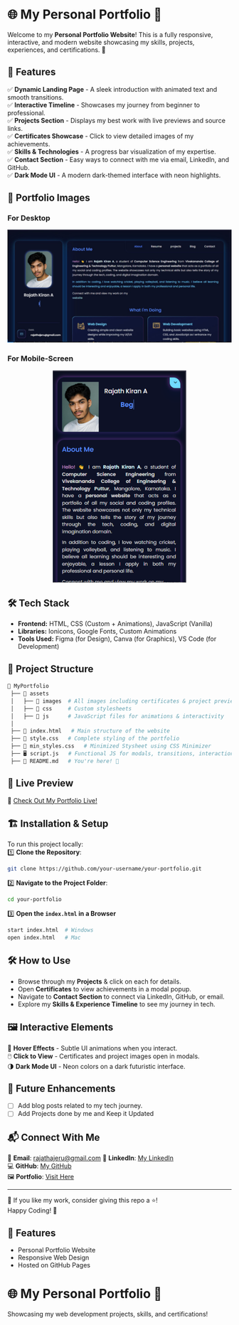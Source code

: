# 🌐 My Personal Portfolio 🚀

Welcome to my **Personal Portfolio Website**! This is a fully responsive, interactive, and modern website showcasing my skills, projects, experiences, and certifications. 🌟

## 📌 Features
✅ **Dynamic Landing Page** - A sleek introduction with animated text and smooth transitions.  
✅ **Interactive Timeline** - Showcases my journey from beginner to professional.  
✅ **Projects Section** - Displays my best work with live previews and source links.  
✅ **Certificates Showcase** - Click to view detailed images of my achievements.  
✅ **Skills & Technologies** - A progress bar visualization of my expertise.  
✅ **Contact Section** - Easy ways to connect with me via email, LinkedIn, and GitHub.  
✅ **Dark Mode UI** - A modern dark-themed interface with neon highlights. 

## 📌 Portfolio Images 

### For Desktop
<div align="center">
  <img src="Desktop.jpg" alt="Portfolio" width="700"/>
</div>

### For Mobile-Screen
<div align="center">
  <img src="mobile.png" alt="Portfolio" width="300"/>
</div>

## 🛠️ Tech Stack
- **Frontend:** HTML, CSS (Custom + Animations), JavaScript (Vanilla)  
- **Libraries:** Ionicons, Google Fonts, Custom Animations  
- **Tools Used:** Figma (for Design), Canva (for Graphics), VS Code (for Development)  

## 📂 Project Structure
```bash
📂 MyPortfolio
 ├── 📁 assets
 │   ├── 📂 images  # All images including certificates & project previews Icons used in the UI
 │   ├── 📂 css     # Custom stylesheets
 │   ├── 📂 js      # JavaScript files for animations & interactivity
 │
 ├── 📝 index.html   # Main structure of the website
 ├── 🎨 style.css   # Complete styling of the portfolio
 ├── 🎨 min_styles.css   # Minimized Stysheet using CSS Minimizer
 ├── 🖥️ script.js   # Functional JS for modals, transitions, interactions
 ├── 📜 README.md   # You're here! 📌
```

## 🚀 Live Preview
🔗 [Check Out My Portfolio Live!](https://rajathkiran.netlify.app/)

## 🏗️ Installation & Setup
To run this project locally:  
1️⃣ **Clone the Repository**:
```bash
git clone https://github.com/your-username/your-portfolio.git
```

2️⃣ **Navigate to the Project Folder**:
```bash
cd your-portfolio
```

3️⃣ **Open the `index.html` in a Browser**
```bash
start index.html  # Windows
open index.html   # Mac
```

## 🛠️ How to Use
- Browse through my **Projects** & click on each for details.  
- Open **Certificates** to view achievements in a modal popup.  
- Navigate to **Contact Section** to connect via LinkedIn, GitHub, or email.  
- Explore my **Skills & Experience Timeline** to see my journey in tech.  

## 🖼️ Interactive Elements
🎨 **Hover Effects** - Subtle UI animations when you interact.  
🖱️ **Click to View** - Certificates and project images open in modals.  
🌗 **Dark Mode UI** - Neon colors on a dark futuristic interface.  

## 🔧 Future Enhancements
- [ ] Add blog posts related to my tech journey. 
- [ ] Add Projects done by me and Keep it Updated

## 📬 Connect With Me
📩 **Email**: rajathajeru@gmail.com 
💼 **LinkedIn**: [My LinkedIn](https://www.linkedin.com/in/rajath-kiran/)  
💻 **GitHub**: [My GitHub](https://github.com/Rajath2005)  
🖼️ **Portfolio**: [Visit Here](https://rajathkiran.netlify.app/)  

---
💙 If you like my work, consider giving this repo a ⭐!  
Happy Coding! 🚀


## 🌟 Features
- Personal Portfolio Website
- Responsive Web Design
- Hosted on GitHub Pages
# 🌐 My Personal Portfolio 🚀  
Showcasing my web development projects, skills, and certifications!

